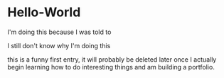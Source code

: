 # Hello-World
I'm doing this because I was told to

I still don't know why I'm doing this

this is a funny first entry, it will probably be deleted later once I actually begin learning how to do interesting things and am building a portfolio.
